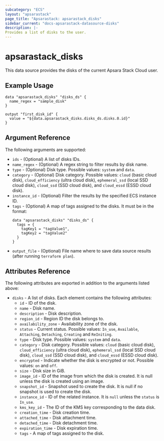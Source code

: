 ```yaml
---
subcategory: "ECS"
layout: "apsarastack"
page_title: "Apsarastack: apsarastack_disks"
sidebar_current: "docs-apsarastack-datasource-disks"
description: |-
Provides a list of disks to the user.
---
```


# apsarastack\_disks

This data source provides the disks of the current Apsara Stack Cloud user.

## Example Usage

```
data "apsarastack_disks" "disks_ds" {
  name_regex = "sample_disk"
}

output "first_disk_id" {
  value = "${data.apsarastack_disks.disks_ds.disks.0.id}"
}
```

## Argument Reference

The following arguments are supported:

* `ids` - (Optional) A list of disks IDs.
* `name_regex` - (Optional) A regex string to filter results by disk name.
* `type` - (Optional) Disk type. Possible values: `system` and `data`.
* `category` - (Optional) Disk category. Possible values: `cloud` (basic cloud disk), `cloud_efficiency` (ultra cloud disk), `ephemeral_ssd` (local SSD cloud disk), `cloud_ssd` (SSD cloud disk), and `cloud_essd` (ESSD cloud disk).
* `instance_id` - (Optional) Filter the results by the specified ECS instance ID.
* `tags` - (Optional) A map of tags assigned to the disks. It must be in the format:
  ```
  data "apsarastack_disks" "disks_ds" {
    tags = {
      tagKey1 = "tagValue1",
      tagKey2 = "tagValue2"
    }
  }
  ```
* `output_file` - (Optional) File name where to save data source results (after running `terraform plan`).

## Attributes Reference

The following attributes are exported in addition to the arguments listed above:

* `disks` - A list of disks. Each element contains the following attributes:
  * `id` - ID of the disk.
  * `name` - Disk name.
  * `description` - Disk description.
  * `region_id` - Region ID the disk belongs to.
  * `availability_zone` - Availability zone of the disk.
  * `status` - Current status. Possible values: `In_use`, `Available`, `Attaching`, `Detaching`, `Creating` and `ReIniting`.
  * `type` - Disk type. Possible values: `system` and `data`.
  * `category` - Disk category. Possible values: `cloud` (basic cloud disk), `cloud_efficiency` (ultra cloud disk), `ephemeral_ssd` (local SSD cloud disk), `cloud_ssd` (SSD cloud disk), and `cloud_essd` (ESSD cloud disk).
  * `encrypted` - Indicate whether the disk is encrypted or not. Possible values: `on` and `off`.
  * `size` - Disk size in GiB.
  * `image_id` - ID of the image from which the disk is created. It is null unless the disk is created using an image.
  * `snapshot_id` - Snapshot used to create the disk. It is null if no snapshot is used to create the disk.
  * `instance_id` - ID of the related instance. It is `null` unless the `status` is `In_use`.
  * `kms_key_id` - The ID of the KMS key corresponding to the data disk.
  * `creation_time` - Disk creation time.
  * `attached_time` - Disk attachment time.
  * `detached_time` - Disk detachment time.
  * `expiration_time` - Disk expiration time.
  * `tags` - A map of tags assigned to the disk.
 
